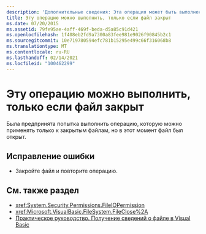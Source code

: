 ```yaml
---
description: 'Дополнительные сведения: Эта операция может быть выполнена только при закрытии файла'
title: Эту операцию можно выполнить, только если файл закрыт
ms.date: 07/20/2015
ms.assetid: 79fe95ae-4aff-469f-beda-d5a85c91d421
ms.openlocfilehash: 1f408eb2fd9a7300a83fee981e9026f90845b2c1
ms.sourcegitcommit: 10e719780594efc781b15295e499c66f316068b8
ms.translationtype: MT
ms.contentlocale: ru-RU
ms.lasthandoff: 02/14/2021
ms.locfileid: "100462299"
---
```

# <a name="this-operation-can-only-be-done-when-the-file-is-closed"></a>Эту операцию можно выполнить, только если файл закрыт

Была предпринята попытка выполнить операцию, которую можно применять только к закрытым файлам, но в этот момент файл был открыт.  
  
## <a name="to-correct-this-error"></a>Исправление ошибки  
  
- Закройте файл и повторите операцию.  
  
## <a name="see-also"></a>См. также раздел

- <xref:System.Security.Permissions.FileIOPermission>
- <xref:Microsoft.VisualBasic.FileSystem.FileClose%2A>
- [Практическое руководство. Получение сведений о файле в Visual Basic](/previous-versions/visualstudio/visual-studio-2010/abtzf6f7(v=vs.100))
